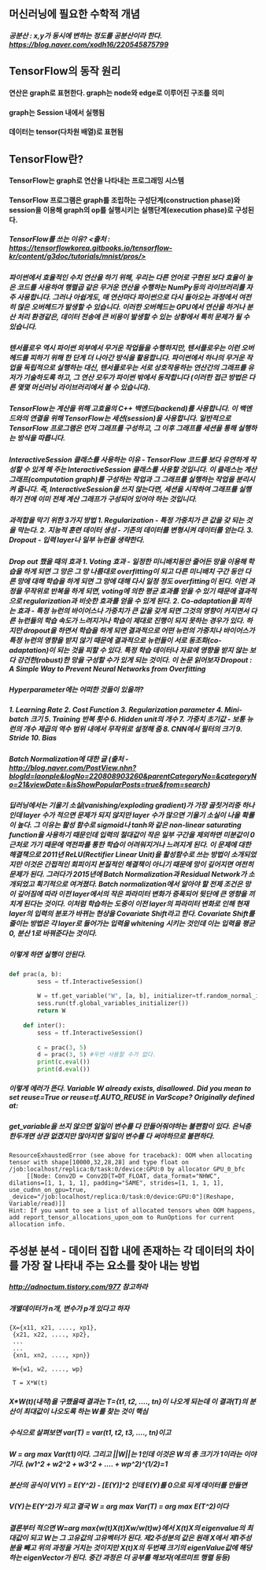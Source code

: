 ## 머신러닝에 필요한 수학적 개념
##### 공분산 : x,y가 동시에 변하는 정도를 공분산이라 한다. https://blog.naver.com/xodh16/220545875799

## TensorFlow의 동작 원리
#### 연산은 graph로 표현한다. graph는 node와 edge로 이루어진 구조를 의미
#### graph는 Session 내에서 실행됨
#### 데이터는 tensor(다차원 배열)로 표현됨

## TensorFlow란?
#### TensorFlow는 graph로 연산을 나타내는 프로그래밍 시스템
#### TensorFlow 프로그램은 graph를 조립하는 구성단계(construction phase)와 session을 이용해 graph의 op를 실행시키는 실행단계(execution phase)로 구성된다.

##### TensorFlow를 쓰는 이유? <출처 : https://tensorflowkorea.gitbooks.io/tensorflow-kr/content/g3doc/tutorials/mnist/pros/>
##### 파이썬에서 효율적인 수치 연산을 하기 위해, 우리는 다른 언어로 구현된 보다 효율이 높은 코드를 사용하여 행렬곱 같은 무거운 연산을 수행하는 NumPy등의 라이브러리를 자주 사용합니다. 그러나 아쉽게도, 매 연산마다 파이썬으로 다시 돌아오는 과정에서 여전히 많은 오버헤드가 발생할 수 있습니다. 이러한 오버헤드는 GPU에서 연산을 하거나 분산 처리 환경같은, 데이터 전송에 큰 비용이 발생할 수 있는 상황에서 특히 문제가 될 수 있습니다.
##### 텐서플로우 역시 파이썬 외부에서 무거운 작업들을 수행하지만, 텐서플로우는 이런 오버헤드를 피하기 위해 한 단계 더 나아간 방식을 활용합니다. 파이썬에서 하나의 무거운 작업을 독립적으로 실행하는 대신, 텐서플로우는 서로 상호작용하는 연산간의 그래프를 유저가 기술하도록 하고, 그 연산 모두가 파이썬 밖에서 동작합니다 (이러한 접근 방법은 다른 몇몇 머신러닝 라이브러리에서 볼 수 있습니다).
##### TensorFlow는 계산을 위해 고효율의 C++ 백엔드(backend)를 사용합니다. 이 백엔드와의 연결을 위해 TensorFlow는 세션(session)을 사용합니다. 일반적으로 TensorFlow 프로그램은 먼저 그래프를 구성하고, 그 이후 그래프를 세션을 통해 실행하는 방식을 따릅니다. 
##### InteractiveSession 클래스를 사용하는 이유 - TensorFlow 코드를 보다 유연하게 작성할 수 있게 해 주는 InteractiveSession 클래스를 사용할 것입니다. 이 클래스는 계산 그래프(computation graph)를 구성하는 작업과 그 그래프를 실행하는 작업을 분리시켜 줍니다. 즉, InteractiveSession을 쓰지 않는다면, 세션을 시작하여 그래프를 실행하기 전에 이미 전체 계산 그래프가 구성되어 있어야 하는 것입니다.

##### 과적합을 막기 위한 3가지 방법 1. Regularization - 특정 가중치가 큰 값을 갖 되는 것을 막는다. 2. 지능적 훈련 데이터 생성 - 기존의 데이터를 변형시켜 데이터를 얻는다. 3. Dropout - 입력 layer나 일부 뉴런을 생략한다.

##### Drop out 했을 때의 효과 1. Voting 효과 - 일정한 미니배치동안 줄어든 망을 이용해 학습을 하게 되면 그 망은 그 망 나름대로 overfitting이 되고 다른 미니배치 구간 동안 다른 망에 대해 학습을 하게 되면 그 망에 대해 다시 일정 정도 overfitting이 된다. 이런 과정을 무작위로 반복을 하게 되면, voting에 의한 평균 효과를 얻을 수 있기 때문에 결과적으로 regularization과 비슷한 효과를 얻을 수 있게 된다. 2. Co-adaptation을 피하는 효과 - 특정 뉴런의 바이어스나 가중치가 큰 값을 갖게 되면 그것의 영향이 커지면서 다른 뉴런들의 학습 속도가 느려지거나 학습이 제대로 진행이 되지 못하는 경우가 있다. 하지만 dropout을 하면서 학습을 하게 되면 결과적으로 어떤 뉴런의 가중치나 바이어스가 특정 뉴런의 영향을 받지 않기 때문에 결과적으로 뉴런들이 서로 동조화(co-adaptation)이 되는 것을 피할 수 있다. 특정 학습 데이터나 자료에 영향을 받지 않는 보다 강건한(robust)한 망을 구성할 수가 있게 되는 것이다. 이 논문 읽어보자 Dropout : A Simple Way to Prevent Neural Networks from Overfitting

##### Hyperparameter에는 어떠한 것들이 있을까?
##### 1. Learning Rate 2. Cost Function 3. Regularization parameter 4. Mini-batch 크기 5. Training 반복 횟수 6. Hidden unit의 개수 7. 가중치 초기값 - 보통 뉴런의 개수 제곱의 역수 범위 내에서 무작위로 설정해 줌 8. CNN에서 필터의 크기 9. Stride 10. Bias


##### Batch Normalization에 대한 글 (출처 - http://blog.naver.com/PostView.nhn?blogId=laonple&logNo=220808903260&parentCategoryNo=&categoryNo=21&viewDate=&isShowPopularPosts=true&from=search)
##### 딥러닝에서는 기울기 소실(vanishing/exploding gradient)가 가장 골칫거리중 하나인데 layer 수가 적으면 문제가 되지 않지만 layer 수가 많으면 기울기 소실이 나올 확률이 높다. 그 이유는 활성 함수로 sigmoid나 tanh와 같은 non-linear saturating function을 사용하기 때문인데 입력의 절대값이 작은 일부 구간을 제외하면 미분값이 0 근처로 가기 때문에 역전파를 통한 학습이 어려워지거나 느려지게 된다. 이 문제에 대한 해결책으로 2011년 ReLU(Rectifier Linear Unit)을 활성함수로 쓰는 방법이 소개되었지만 이것은 간접적인 회피이지 본질적인 해결책이 아니기 때문에 망이 깊어지면 여전히 문제가 된다. 그러다가 2015년에 Batch Normalization과 Residual Network가 소개되었고 획기적으로 여겨졌다. Batch normalization에서 알아야 할 전제 조건은 망이 깊어짐에 따라 이전 layer에서의 작은 파라미터 변화가 증폭되어 뒷단에 큰 영향을 끼치게 된다는 것이다. 이처럼 학습하는 도중이 이전 layer의 파라미터 변화로 인해 현재 layer의 입력의 분포가 바뀌는 현상을 Covariate Shift라고 한다. Covariate Shift를 줄이는 방법은 각 layer로 들어가는 입력을 whitening 시키는 것인데 이는 입력을 평균 0, 분산 1로 바꿔준다는 것이다.

##### 이렇게 하면 실행이 안된다.
```python
def prac(a, b):
        sess = tf.InteractiveSession()
        
        W = tf.get_variable("W", [a, b], initializer=tf.random_normal_initializer(stddev=0.1))
        sess.run(tf.global_variables_initializer())
        return W
    
    def inter():
        sess = tf.InteractiveSession()
        
        c = prac(3, 5)
        d = prac(3, 5) #두번 사용할 수가 없다.
        print(c.eval())
        print(d.eval())
```
##### 이렇게 에러가 뜬다. Variable W already exists, disallowed. Did you mean to set reuse=True or reuse=tf.AUTO_REUSE in VarScope? Originally defined at:

##### get_variable을 쓰지 않으면 일일이 변수를 다 만들어줘야하는 불편함이 있다. 은닉층 한두개면 상관 없겠지만 많아지면 일일이 변수를 다 써야하므로 불편하다.

```
ResourceExhaustedError (see above for traceback): OOM when allocating tensor with shape[10000,32,28,28] and type float on /job:localhost/replica:0/task:0/device:GPU:0 by allocator GPU_0_bfc
	 [[Node: Conv2D = Conv2D[T=DT_FLOAT, data_format="NHWC", dilations=[1, 1, 1, 1], padding="SAME", strides=[1, 1, 1, 1], use_cudnn_on_gpu=true, _device="/job:localhost/replica:0/task:0/device:GPU:0"](Reshape, Variable/read)]]
Hint: If you want to see a list of allocated tensors when OOM happens, add report_tensor_allocations_upon_oom to RunOptions for current allocation info.
```

## 주성분 분석 - 데이터 집합 내에 존재하는 각 데이터의 차이를 가장 잘 나타내 주는 요소를 찾아 내는 방법
##### http://adnoctum.tistory.com/977 참고하라
##### 개별데이터가 n개, 변수가 p개 있다고 하자
```
{X={x11, x21, ...., xp1},
 {x21, x22, ...., xp2},
 ...
 ...
 {xn1, xn2, ...., xpn}}

 W={w1, w2, ...., wp}

 T = X*W(t)
```

##### X*W(t)(내적)을 구했을때 결과는 T={t1, t2, ...., tn}이 나오게 되는데 이 결과(T)의 분산이 최대값이 나오도록 하는 W를 찾는 것이 핵심

##### 수식으로 살펴보면 var(T) = var(t1, t2, t3, ...., tn)이고
##### W = arg max Var(t1)이다. 그리고 ||W||는 1인데 이것은 W의 총 크기가 1이라는 이야기다. (w1^2 + w2^2 + w3^2 + .... + wp^2)^(1/2)=1

##### 분산의 공식이 V(Y) = E(Y^2) - [E(Y)]^2 인데 E(Y)를 0으로 되게 데이터를 만들면
##### V(Y)는 E(Y^2)가 되고 결국 W = arg max Var(T) = arg max E(T^2)이다
 
##### 결론부터 적으면 W=arg max{w(t)X(t)Xw/w(t)w}에서 X(t)X의 eigenvalue의 최대값이 되고 W는 그 고유값의 고유벡터가 된다. 제2주성분의 값은 원래 X에서 제1주성분을 빼고 위의 과정을 거치는 것이지만 X(t)X의 두번째 크기의 eigenValue값에 해당하는 eigenVector가 된다. 중간 과정은 더 공부를 해보자(에르미트 행렬 등등)





